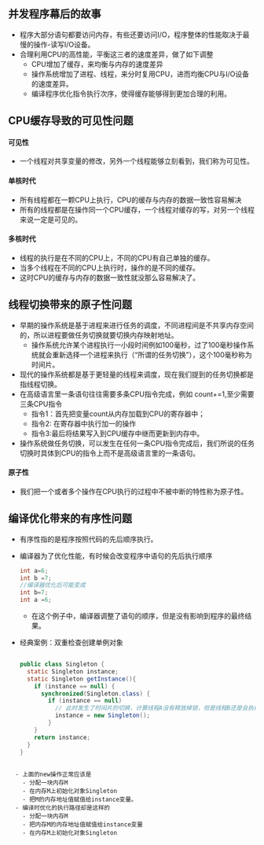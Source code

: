 ## 并发程序幕后的故事

- 程序大部分语句都要访问内存，有些还要访问I/O，程序整体的性能取决于最慢的操作-读写I/O设备。
- 合理利用CPU的高性能，平衡这三者的速度差异，做了如下调整
  - CPU增加了缓存，来均衡与内存的速度差异
  - 操作系统增加了进程、线程，来分时复用CPU，进而均衡CPU与I/O设备的速度差异。
  - 编译程序优化指令执行次序，使得缓存能够得到更加合理的利用。

## CPU缓存导致的可见性问题

#### 可见性

- 一个线程对共享变量的修改，另外一个线程能够立刻看到，我们称为可见性。

#### 单核时代

- 所有线程都在一颗CPU上执行，CPU的缓存与内存的数据一致性容易解决
- 所有的线程都是在操作同一个CPU缓存，一个线程对缓存的写，对另一个线程来说一定是可见的。

#### 多核时代

- 线程的执行是在不同的CPU上，不同的CPU有自己单独的缓存。
- 当多个线程在不同的CPU上执行时，操作的是不同的缓存。
- 这时CPU的缓存与内存的数据一致性就没那么容易解决了。

## 线程切换带来的原子性问题

- 早期的操作系统是基于进程来进行任务的调度，不同进程间是不共享内存空间的，所以进程要做任务切换就要切换内存映射地址。
  - 操作系统允许某个进程执行一小段时间例如100毫秒，过了100毫秒操作系统就会重新选择一个进程来执行（“所谓的任务切换”），这个100毫秒称为时间片。
- 现代的操作系统都是基于更轻量的线程来调度，现在我们提到的任务切换都是指线程切换。
- 在高级语言里一条语句往往需要多条CPU指令完成，例如 count+=1,至少需要三条CPU指令
  - 指令1：首先把变量count从内存加载到CPU的寄存器中；
  - 指令2: 在寄存器中执行加一的操作
  - 指令3:最后将结果写入到CPU缓存中继而更新到内存中。
- 操作系统做任务切换，可以发生在任何一条CPU指令完成后，我们所说的任务切换时具体到CPU的指令上而不是高级语言里的一条语句。

#### 原子性

- 我们把一个或者多个操作在CPU执行的过程中不被中断的特性称为原子性。

## 编译优化带来的有序性问题

- 有序性指的是程序按照代码的先后顺序执行。

- 编译器为了优化性能，有时候会改变程序中语句的先后执行顺序

  ```java
  int a=6;
  int b =7;
  //编译器优化后可能变成
  int b=7;
  int a =6;
  ```

  - 在这个例子中，编译器调整了语句的顺序，但是没有影响到程序的最终结果。

- 经典案例：双重检查创建单例对象

  ```java
  
  public class Singleton {
    static Singleton instance;
    static Singleton getInstance(){
      if (instance == null) {
        synchronized(Singleton.class) {
          if (instance == null)
            // 此时发生了时间片的切换，计算线程A没有释放掉锁，但是线程B还是会执行第一个非空判断的。
            instance = new Singleton();
          }
      }
      return instance;
    }
  }
  ```
```
  
  - 上面的new操作正常应该是
    - 分配一块内存M
    - 在内存M上初始化对象Singleton
    - 把M的内存地址值赋值给instance变量。
  - 编译时优化的执行路径却是这样的
    - 分配一块内存M
    - 把内存M的内存地址值赋值给instance变量
    - 在内存M上初始化对象Singleton
```